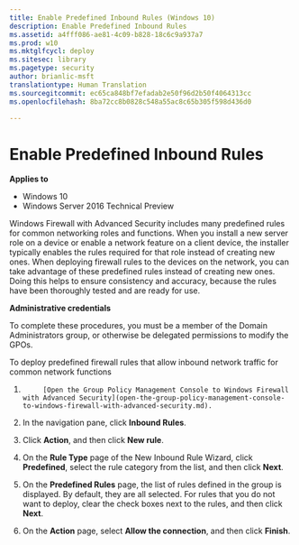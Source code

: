 ```yaml
---
title: Enable Predefined Inbound Rules (Windows 10)
description: Enable Predefined Inbound Rules
ms.assetid: a4fff086-ae81-4c09-b828-18c6c9a937a7
ms.prod: w10
ms.mktglfcycl: deploy
ms.sitesec: library
ms.pagetype: security
author: brianlic-msft
translationtype: Human Translation
ms.sourcegitcommit: ec65ca848bf7efadab2e50f96d2b50f4064313cc
ms.openlocfilehash: 8ba72cc8b0828c548a55ac8c65b305f598d436d0

---
```


# Enable Predefined Inbound Rules

**Applies to**
-   Windows 10
-   Windows Server 2016 Technical Preview

Windows Firewall with Advanced Security includes many predefined rules for common networking roles and functions. When you install a new server role on a device or enable a network feature on a client device, the installer typically enables the rules required for that role instead of creating new ones. When deploying firewall rules to the devices on the network, you can take advantage of these predefined rules instead of creating new ones. Doing this helps to ensure consistency and accuracy, because the rules have been thoroughly tested and are ready for use.

**Administrative credentials**

To complete these procedures, you must be a member of the Domain Administrators group, or otherwise be delegated permissions to modify the GPOs.

To deploy predefined firewall rules that allow inbound network traffic for common network functions

1.  
            [Open the Group Policy Management Console to Windows Firewall with Advanced Security](open-the-group-policy-management-console-to-windows-firewall-with-advanced-security.md).

2.  In the navigation pane, click **Inbound Rules**.

3.  Click **Action**, and then click **New rule**.

4.  On the **Rule Type** page of the New Inbound Rule Wizard, click **Predefined**, select the rule category from the list, and then click **Next**.

5.  On the **Predefined Rules** page, the list of rules defined in the group is displayed. By default, they are all selected. For rules that you do not want to deploy, clear the check boxes next to the rules, and then click **Next**.

6.  On the **Action** page, select **Allow the connection**, and then click **Finish**.



<!--HONumber=Jun16_HO4-->


